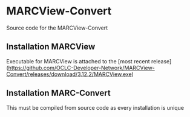 # MARCView-Convert

Source code for the MARCView-Convert

## Installation MARCView

Executable for MARCView is attached to the [most recent release] (https://github.com/OCLC-Developer-Network/MARCView-Convert/releases/download/3.12.2/MARCView.exe)

## Installation MARC-Convert
This must be compiled from source code as every installation is unique
